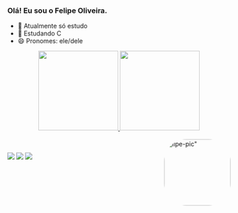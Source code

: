 ### Olá! Eu sou o Felipe Oliveira.

- 🔭 Atualmente só estudo
- 🌱 Estudando C
- 😄 Pronomes: ele/dele

<div align="center">
  <a href="https://github.com/wwlipe">
  <img height="180em" src="https://github-readme-stats.vercel.app/api?username=wwlipe&show_icons=true&theme=dark&include_all_commits=true&count_private=true"/>
  <img height="180em" src="https://github-readme-stats.vercel.app/api/top-langs/?username=wwlipe&layout=compact&langs_count=7&theme=dark"/>
</div>
  
  <div style="display: inline_block"><br>
  <img align="right" alt=lipe-pic" height="150" style="border-radius:50px;" src="https://cdn.discordapp.com/attachments/693284027980840970/954773435677036604/picasion.com_ae4fd1818754d50efebd04c7f50fddf4.gif">
</div>
  
##
  
<div>
<a href="https://www.youtube.com/channel/UCD3D1fXfYuB_-6RoyQoSnTw" target="_blank"><img src="https://img.shields.io/badge/YouTube-FF0000?style=for-the-badge&logo=youtube&logoColor=white" target="_blank"></a>
  <a href="https://www.instagram.com/felipec_o/" target="_blank"><img src="https://img.shields.io/badge/-Instagram-%23E4405F?style=for-the-badge&logo=instagram&logoColor=white" target="_blank"></a>
 	<a href="https://www.twitch.tv/lipee_e" target="_blank"><img src="https://img.shields.io/badge/Twitch-9146FF?style=for-the-badge&logo=twitch&logoColor=white" target="_blank"></a>
</div>
 

